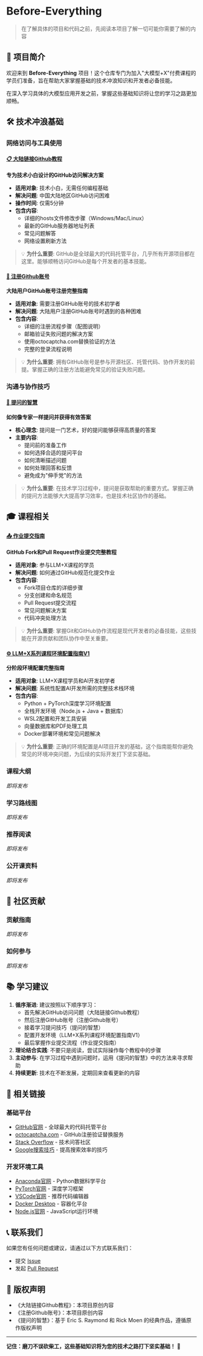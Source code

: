 # Before-Everything

> 在了解具体的项目和代码之前，先阅读本项目了解一切可能你需要了解的内容

## 📖 项目简介

欢迎来到 **Before-Everything** 项目！这个仓库专门为加入"大模型+X"付费课程的学员们准备，旨在帮助大家掌握基础的技术冲浪知识和开发者必备技能。

在深入学习具体的大模型应用开发之前，掌握这些基础知识将让您的学习之路更加顺畅。

## 🛠️ 技术冲浪基础

### 网络访问与工具使用

#### [📋 大陆链接Github教程](./大陆链接Github教程.md)
**专为技术小白设计的GitHub访问解决方案**

- **适用对象**: 技术小白，无需任何编程基础
- **解决问题**: 中国大陆地区GitHub访问困难
- **操作时间**: 仅需5分钟
- **包含内容**:
  - 详细的hosts文件修改步骤（Windows/Mac/Linux）
  - 最新的GitHub服务器地址列表
  - 常见问题解答
  - 网络设置刷新方法

> 💡 **为什么重要**: GitHub是全球最大的代码托管平台，几乎所有开源项目都在这里。能够顺畅访问GitHub是每个开发者的基本技能。

#### [🔑 注册Github账号](./注册Github账号.md)
**大陆用户GitHub账号注册完整指南**

- **适用对象**: 需要注册GitHub账号的技术初学者
- **解决问题**: 大陆用户注册GitHub账号时遇到的各种困难
- **包含内容**:
  - 详细的注册流程步骤（配图说明）
  - 邮箱验证失败问题的解决方案
  - 使用octocaptcha.com替换验证的方法
  - 完整的登录流程说明

> 💡 **为什么重要**: 拥有GitHub账号是参与开源社区、托管代码、协作开发的前提。掌握正确的注册方法能避免常见的验证失败问题。

### 沟通与协作技巧

#### [🤔 提问的智慧](./提问的智慧.md)
**如何像专家一样提问并获得有效答案**

- **核心理念**: 提问是一门艺术，好的提问能够获得高质量的答案
- **主要内容**:
  - 提问前的准备工作
  - 如何选择合适的提问平台
  - 如何清晰描述问题
  - 如何处理回答和反馈
  - 避免成为"伸手党"的方法

> 💡 **为什么重要**: 在技术学习过程中，提问是获取帮助的重要方式。掌握正确的提问方法能够大大提高学习效率，也是技术社区协作的基础。

## 🎓 课程相关

#### [📤 作业提交指南](./作业提交指南.md)
**GitHub Fork和Pull Request作业提交完整教程**

- **适用对象**: 参与LLM+X课程的学员
- **解决问题**: 如何通过GitHub规范化提交作业
- **包含内容**:
  - Fork项目仓库的详细步骤
  - 分支创建和命名规范
  - Pull Request提交流程
  - 常见问题解决方案
  - 代码冲突处理方法

> 💡 **为什么重要**: 掌握Git和GitHub协作流程是现代开发者的必备技能，这些技能在开源贡献和团队协作中至关重要。

#### [⚙️ LLM+X系列课程环境配置指南V1](./LLM+X系列课程环境配置指南V1.md)
**分阶段环境配置完整指南**

- **适用对象**: LLM+X课程学员和AI开发初学者
- **解决问题**: 系统性配置AI开发所需的完整技术栈环境
- **包含内容**:
  - Python + PyTorch深度学习环境配置
  - 全栈开发环境（Node.js + Java + 数据库）
  - WSL2配置和开发工具安装
  - 向量数据库和PDF处理工具
  - Docker部署环境和常见问题解决

> 💡 **为什么重要**: 正确的环境配置是AI项目开发的基础，这个指南能帮你避免常见的环境冲突问题，为后续的实际开发打下坚实基础。

### 课程大纲
*即将发布*

### 学习路线图  
*即将发布*

### 推荐阅读
*即将发布*

### 公开课资料
*即将发布*

## 🤝 社区贡献

### 贡献指南
*即将发布*

### 如何参与
*即将发布*

## 📚 学习建议

1. **循序渐进**: 建议按照以下顺序学习：
   - 首先解决GitHub访问问题（大陆链接Github教程）
   - 然后注册GitHub账号（注册Github账号）
   - 接着学习提问技巧（提问的智慧）
   - 配置开发环境（LLM+X系列课程环境配置指南V1）
   - 最后掌握作业提交流程（作业提交指南）
2. **理论结合实践**: 不要只是阅读，尝试实际操作每个教程中的步骤
3. **主动参与**: 在学习过程中遇到问题时，运用《提问的智慧》中的方法来寻求帮助
4. **持续更新**: 技术在不断发展，定期回来查看更新的内容

## 🔗 相关链接

### 基础平台
- [GitHub官网](https://github.com) - 全球最大的代码托管平台
- [octocaptcha.com](https://octocaptcha.com) - GitHub注册验证替换服务
- [Stack Overflow](https://stackoverflow.com) - 技术问答社区
- [Google搜索技巧](https://www.google.com/search/howto/search-operators.html) - 提高搜索效率的技巧

### 开发环境工具
- [Anaconda官网](https://www.anaconda.com/) - Python数据科学平台
- [PyTorch官网](https://pytorch.org/) - 深度学习框架
- [VSCode官网](https://code.visualstudio.com/) - 推荐代码编辑器
- [Docker Desktop](https://www.docker.com/products/docker-desktop/) - 容器化平台
- [Node.js官网](https://nodejs.org/) - JavaScript运行环境

## 📞 联系我们

如果您有任何问题或建议，请通过以下方式联系我们：

- 提交 [Issue](../../issues) 
- 发起 [Pull Request](../../pulls)

## 📄 版权声明

- 《大陆链接Github教程》：本项目原创内容
- 《注册Github账号》：本项目原创内容
- 《提问的智慧》：基于 Eric S. Raymond 和 Rick Moen 的经典作品，遵循原作版权声明

---

**记住：磨刀不误砍柴工，这些基础知识将为您的技术之路打下坚实基础！** 🚀
